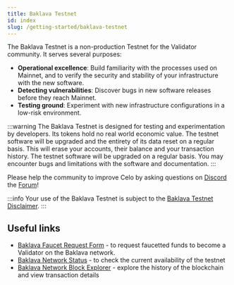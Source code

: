 ```yaml
---
title: Baklava Testnet
id: index
slug: /getting-started/baklava-testnet
---
```


The Baklava Testnet is a non-production Testnet for the Validator community. It serves several purposes:

- **Operational excellence**: Build familiarity with the processes used on Mainnet, and to verify the security and stability of your infrastructure with the new software.
- **Detecting vulnerabilities**: Discover bugs in new software releases before they reach Mainnet.
- **Testing ground**: Experiment with new infrastructure configurations in a low-risk environment.

:::warning
The Baklava Testnet is designed for testing and experimentation by developers. Its tokens hold no real world economic value. The testnet software will be upgraded and the entirety of its data reset on a regular basis. This will erase your accounts, their balance and your transaction history. The testnet software will be upgraded on a regular basis. You may encounter bugs and limitations with the software and documentation.
:::

Please help the community to improve Celo by asking questions on [Discord](https://chat.celo.org) the [Forum](https://forum.celo.org/c/baklava-testnet)!

:::info
Your use of the Baklava Testnet is subject to the [Baklava Testnet Disclaimer](/important-information/baklava-testnet-disclaimer).
:::

## Useful links

- [Baklava Faucet Request Form](https://forms.gle/JTYkMAJWTAUQp1sv9) - to request faucetted funds to become a Validator on the Baklava network.
- [Baklava Network Status](https://baklava-celostats.celo-testnet.org) - to check the current availability of the testnet
- [Baklava Network Block Explorer](https://baklava-blockscout.celo-testnet.org) - explore the history of the blockchain and view transaction details
